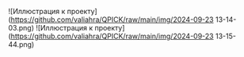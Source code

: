 
![Иллюстрация к проекту](https://github.com/valiahra/QPICK/raw/main/img/2024-09-23 13-14-03.png)
![Иллюстрация к проекту](https://github.com/valiahra/QPICK/raw/main/img/2024-09-23 13-15-44.png)
